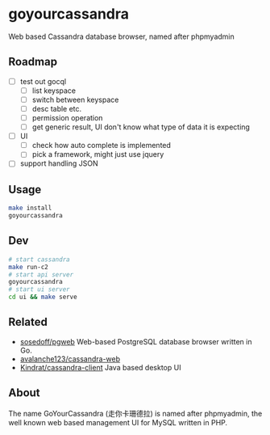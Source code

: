 # goyourcassandra

Web based Cassandra database browser, named after phpmyadmin

## Roadmap

- [ ] test out gocql
  - [ ] list keyspace
  - [ ] switch between keyspace
  - [ ] desc table etc.
  - [ ] permission operation
  - [ ] get generic result, UI don't know what type of data it is expecting
- [ ] UI
  - [ ] check how auto complete is implemented
  - [ ] pick a framework, might just use jquery
- [ ] support handling JSON

## Usage

````bash
make install
goyourcassandra
````
## Dev

````bash
# start cassandra
make run-c2
# start api server
goyourcassandra
# start ui server
cd ui && make serve
````


## Related

- [sosedoff/pgweb](https://github.com/sosedoff/pgweb) Web-based PostgreSQL database browser written in Go.
- [avalanche123/cassandra-web](https://github.com/avalanche123/cassandra-web) 
- [Kindrat/cassandra-client](https://github.com/Kindrat/cassandra-client) Java based desktop UI

## About

The name GoYourCassandra (走你卡珊德拉) is named after phpmyadmin, the well known web based management UI for MySQL written in PHP.
